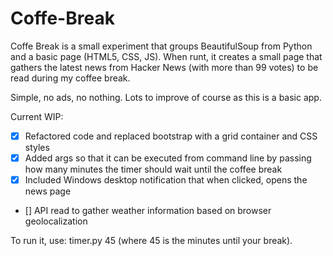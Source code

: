# Coffe-Break
Coffe Break is a small experiment that groups BeautifulSoup from Python and a basic page (HTML5, CSS, JS). 
When runt, it creates a small page that gathers the latest news from Hacker News (with more than 99 votes) to be read during my coffee break. 

Simple, no ads, no nothing. Lots to improve of course as this is a basic app.

Current WIP: 
- [x] Refactored code and replaced bootstrap with a grid container and CSS styles
- [x] Added args so that it can be executed from command line by passing how many minutes the timer should wait until the coffee break 
- [x] Included Windows desktop notification that when clicked, opens the news page
- [] API read to gather weather information based on browser geolocalization


To run it, use: timer.py 45 (where 45 is the minutes until your break). 
